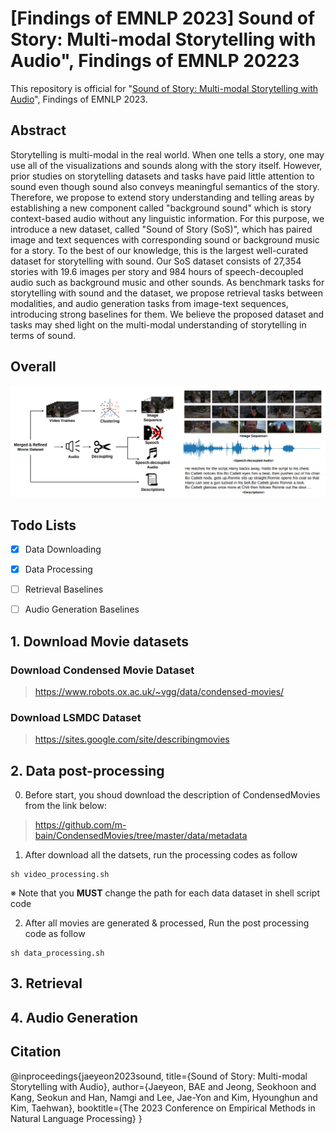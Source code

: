 # [Findings of EMNLP 2023] Sound of Story: Multi-modal Storytelling with Audio", Findings of EMNLP 20223

This repository is official for "[Sound of Story: Multi-modal Storytelling with Audio](https://arxiv.org/abs/2310.19264)", Findings of EMNLP 2023.

## Abstract

Storytelling is multi-modal in the real world. When one tells a story, one may use all of the visualizations and sounds along with the story itself. However, prior studies on storytelling datasets and tasks have paid little attention to sound even though sound also conveys meaningful semantics of the story. Therefore, we propose to extend story understanding and telling areas by establishing a new component called "background sound" which is story context-based audio without any linguistic information. For this purpose, we introduce a new dataset, called "Sound of Story (SoS)", which has paired image and text sequences with corresponding sound or background music for a story. To the best of our knowledge, this is the largest well-curated dataset for storytelling with sound. Our SoS dataset consists of 27,354 stories with 19.6 images per story and 984 hours of speech-decoupled audio such as background music and other sounds. As benchmark tasks for storytelling with sound and the dataset, we propose retrieval tasks between modalities, and audio generation tasks from image-text sequences, introducing strong baselines for them. We believe the proposed dataset and tasks may shed light on the multi-modal understanding of storytelling in terms of sound. 


## Overall

![overall](figure/overall.png)

## Todo Lists
- [X] Data Downloading
- [X] Data Processing
- [ ] Retrieval Baselines
- [ ] Audio Generation Baselines


## 1. Download Movie datasets

### Download Condensed Movie Dataset

> https://www.robots.ox.ac.uk/~vgg/data/condensed-movies/

### Download LSMDC Dataset

> https://sites.google.com/site/describingmovies


## 2. Data post-processing

0. Before start, you shoud download the description of CondensedMovies from the link below:

> https://github.com/m-bain/CondensedMovies/tree/master/data/metadata


1. After download all the datsets, run the processing codes as follow

```
sh video_processing.sh
```

※ Note that you **MUST** change the path for each data dataset in shell script code

2. After all movies are generated & processed, Run the post processing code as follow

```
sh data_processing.sh
```

## 3. Retrieval



## 4. Audio Generation


## Citation

@inproceedings{jaeyeon2023sound,
  title={Sound of Story: Multi-modal Storytelling with Audio},
  author={Jaeyeon, BAE and Jeong, Seokhoon and Kang, Seokun and Han, Namgi and Lee, Jae-Yon and Kim, Hyounghun and Kim, Taehwan},
  booktitle={The 2023 Conference on Empirical Methods in Natural Language Processing}
}
